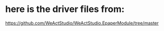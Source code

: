 # here is the driver files from:
https://github.com/WeActStudio/WeActStudio.EpaperModule/tree/master

